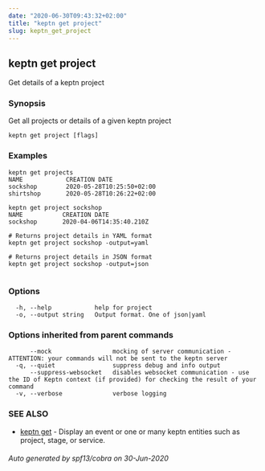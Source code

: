 ```yaml
---
date: "2020-06-30T09:43:32+02:00"
title: "keptn get project"
slug: keptn_get_project
---
```

## keptn get project

Get details of a keptn project

### Synopsis

Get all projects or details of a given keptn project

```
keptn get project [flags]
```

### Examples

```
keptn get projects
NAME            CREATION DATE
sockshop        2020-05-28T10:25:50+02:00
shirtshop       2020-05-28T10:26:22+02:00
	
keptn get project sockshop
NAME           CREATION DATE                 
sockshop       2020-04-06T14:35:40.210Z

# Returns project details in YAML format
keptn get project sockshop -output=yaml

# Returns project details in JSON format
keptn get project sockshop -output=json
	
```

### Options

```
  -h, --help            help for project
  -o, --output string   Output format. One of json|yaml
```

### Options inherited from parent commands

```
      --mock                 mocking of server communication - ATTENTION: your commands will not be sent to the keptn server
  -q, --quiet                suppress debug and info output
      --suppress-websocket   disables websocket communication - use the ID of Keptn context (if provided) for checking the result of your command
  -v, --verbose              verbose logging
```

### SEE ALSO

* [keptn get](../keptn_get/)	 - Display an event or one or many keptn entities such as project, stage, or service.

###### Auto generated by spf13/cobra on 30-Jun-2020
